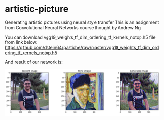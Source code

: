 # artistic-picture
Generating artistic pictures using neural style transfer
This is an assignment from Convolutional Neural Networks course thought by Andrew Ng 

You can download vgg19_weights_tf_dim_ordering_tf_kernels_notop.h5 file from link below: https://github.com/dstein64/pastiche/raw/master/vgg19_weights_tf_dim_ordering_tf_kernels_notop.h5

And result of our network is:

![alt text](https://github.com/aliaa80/artistic-picture/blob/main/result.png?raw=true)
